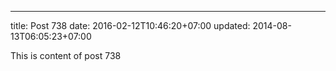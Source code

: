 ---
title: Post 738
date: 2016-02-12T10:46:20+07:00
updated: 2014-08-13T06:05:23+07:00

This is content of post 738
